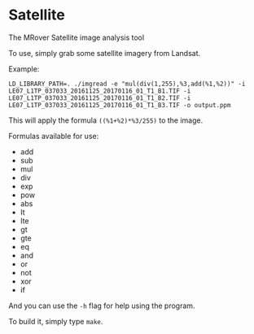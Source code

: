 # Satellite
The MRover Satellite image analysis tool

To use, simply grab some satellite imagery from Landsat.

Example:

    LD_LIBRARY_PATH=. ./imgread -e "mul(div(1,255),%3,add(%1,%2))" -i LE07_L1TP_037033_20161125_20170116_01_T1_B1.TIF -i LE07_L1TP_037033_20161125_20170116_01_T1_B2.TIF -i LE07_L1TP_037033_20161125_20170116_01_T1_B3.TIF -o output.ppm


This will apply the formula `((%1+%2)*%3/255)` to the image.

Formulas available for use:
 * add
 * sub
 * mul
 * div
 * exp
 * pow
 * abs
 * lt
 * lte
 * gt
 * gte
 * eq
 * and
 * or
 * not
 * xor
 * if

And you can use the `-h` flag for help using the program.

To build it, simply type `make`.
